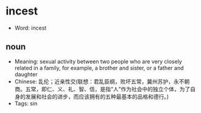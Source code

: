 # incest

- Word: incest

## noun

- Meaning: sexual activity between two people who are very closely related in a family, for example, a brother and sister, or a father and daughter
- Chinese: 乱伦；近亲性交(联想：君乱臣纲，败坏五常，冀州苏护，永不朝商。五常，即仁、义、礼、智、信，是指“人”作为社会中的独立个体，为了自身的发展和社会的进步，而应该拥有的五种最基本的品格和德行。)
- Tags: sin

